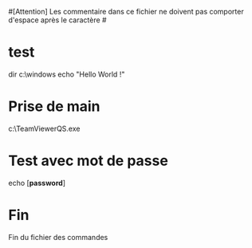 #[Attention] Les commentaire dans ce fichier ne doivent pas comporter d'espace après le caractère #
# test
dir c:\windows
echo "Hello World !"
# Prise de main
c:\TeamViewerQS.exe
# Test avec mot de passe
echo [**password**]
# Fin
Fin du fichier des commandes
